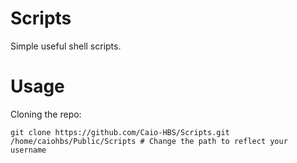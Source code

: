 # Scripts

Simple useful shell scripts.

# Usage

Cloning the repo:

```Shell
git clone https://github.com/Caio-HBS/Scripts.git /home/caiohbs/Public/Scripts # Change the path to reflect your username
```
